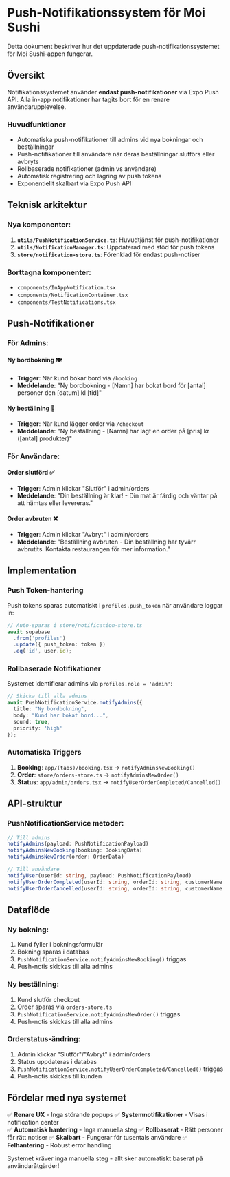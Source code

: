 # Push-Notifikationssystem för Moi Sushi

Detta dokument beskriver hur det uppdaterade push-notifikationssystemet för Moi Sushi-appen fungerar.

## Översikt

Notifikationssystemet använder **endast push-notifikationer** via Expo Push API. Alla in-app notifikationer har tagits bort för en renare användarupplevelse.

### Huvudfunktioner

- Automatiska push-notifikationer till admins vid nya bokningar och beställningar
- Push-notifikationer till användare när deras beställningar slutförs eller avbryts
- Rollbaserade notifikationer (admin vs användare)
- Automatisk registrering och lagring av push tokens
- Exponentiellt skalbart via Expo Push API

## Teknisk arkitektur

### Nya komponenter:

1. **`utils/PushNotificationService.ts`**: Huvudtjänst för push-notifikationer
2. **`utils/NotificationManager.ts`**: Uppdaterad med stöd för push tokens
3. **`store/notification-store.ts`**: Förenklad för endast push-notiser

### Borttagna komponenter:
- `components/InAppNotification.tsx` 
- `components/NotificationContainer.tsx`
- `components/TestNotifications.tsx`

## Push-Notifikationer

### För Admins:

#### Ny bordbokning 🍽️
- **Trigger**: När kund bokar bord via `/booking`
- **Meddelande**: "Ny bordbokning - [Namn] har bokat bord för [antal] personer den [datum] kl [tid]"

#### Ny beställning 🛒  
- **Trigger**: När kund lägger order via `/checkout`
- **Meddelande**: "Ny beställning - [Namn] har lagt en order på [pris] kr ([antal] produkter)"

### För Användare:

#### Order slutförd ✅
- **Trigger**: Admin klickar "Slutför" i admin/orders
- **Meddelande**: "Din beställning är klar! - Din mat är färdig och väntar på att hämtas eller levereras."

#### Order avbruten ❌
- **Trigger**: Admin klickar "Avbryt" i admin/orders  
- **Meddelande**: "Beställning avbruten - Din beställning har tyvärr avbrutits. Kontakta restaurangen för mer information."

## Implementation

### Push Token-hantering

Push tokens sparas automatiskt i `profiles.push_token` när användare loggar in:

```typescript
// Auto-sparas i store/notification-store.ts
await supabase
  .from('profiles')
  .update({ push_token: token })
  .eq('id', user.id);
```

### Rollbaserade Notifikationer

Systemet identifierar admins via `profiles.role = 'admin'`:

```typescript
// Skicka till alla admins
await PushNotificationService.notifyAdmins({
  title: "Ny bordbokning",
  body: "Kund har bokat bord...",
  sound: true,
  priority: 'high'
});
```

### Automatiska Triggers

1. **Booking**: `app/(tabs)/booking.tsx` → `notifyAdminsNewBooking()`
2. **Order**: `store/orders-store.ts` → `notifyAdminsNewOrder()`  
3. **Status**: `app/admin/orders.tsx` → `notifyUserOrderCompleted/Cancelled()`

## API-struktur

### PushNotificationService metoder:

```typescript
// Till admins
notifyAdmins(payload: PushNotificationPayload)
notifyAdminsNewBooking(booking: BookingData)
notifyAdminsNewOrder(order: OrderData)

// Till användare  
notifyUser(userId: string, payload: PushNotificationPayload)
notifyUserOrderCompleted(userId: string, orderId: string, customerName: string)
notifyUserOrderCancelled(userId: string, orderId: string, customerName: string)
```

## Dataflöde

### Ny bokning:
1. Kund fyller i bokningsformulär
2. Bokning sparas i databas
3. `PushNotificationService.notifyAdminsNewBooking()` triggas
4. Push-notis skickas till alla admins

### Ny beställning:
1. Kund slutför checkout
2. Order sparas via `orders-store.ts`
3. `PushNotificationService.notifyAdminsNewOrder()` triggas  
4. Push-notis skickas till alla admins

### Orderstatus-ändring:
1. Admin klickar "Slutför"/"Avbryt" i admin/orders
2. Status uppdateras i databas
3. `PushNotificationService.notifyUserOrderCompleted/Cancelled()` triggas
4. Push-notis skickas till kunden

## Fördelar med nya systemet

✅ **Renare UX** - Inga störande popups
✅ **Systemnotifikationer** - Visas i notification center  
✅ **Automatisk hantering** - Inga manuella steg
✅ **Rollbaserat** - Rätt personer får rätt notiser
✅ **Skalbart** - Fungerar för tusentals användare
✅ **Felhantering** - Robust error handling

Systemet kräver inga manuella steg - allt sker automatiskt baserat på användaråtgärder! 